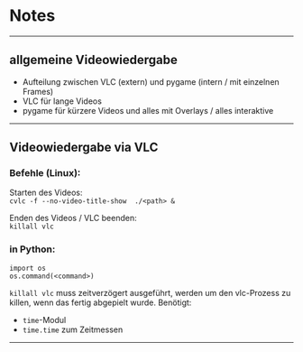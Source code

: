# Notes

---

## allgemeine Videowiedergabe
- Aufteilung zwischen VLC (extern) und pygame (intern / mit einzelnen Frames)
- VLC für lange Videos
- pygame für kürzere Videos und alles mit Overlays / alles interaktive

---

## Videowiedergabe via VLC

### Befehle (Linux):
Starten des Videos:  
`cvlc -f --no-video-title-show  ./<path> &`

Enden des Videos / VLC beenden:  
`killall vlc`

### in Python:
`import os`  
`os.command(<command>)`  

`killall vlc` muss zeitverzögert ausgeführt, werden um den vlc-Prozess zu
killen, wenn das fertig abgepielt wurde.
Benötigt:  
- `time`-Modul
- `time.time` zum Zeitmessen

---

